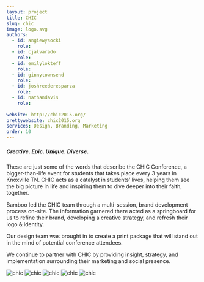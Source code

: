 ```yaml
---
layout: project
title: CHIC
slug: chic
image: logo.svg 
authors:
  - id: angiewysocki
    role: 
  - id: cjalvarado
    role: 
  - id: emilylokteff
    role: 
  - id: ginnytownsend
    role: 
  - id: joshreederesparza
    role: 
  - id: nathandavis
    role: 
  
website: http://chic2015.org/
prettywebsite: chic2015.org
services: Design, Branding, Marketing
order: 10
---
```


##### Creative. Epic. Unique. Diverse. 

These are just some of the words that describe the CHIC Conference, a bigger-than-life event for students that takes place every 3 years in Knoxville TN. CHIC acts as a catalyst in students’ lives, helping them see the big picture in life and inspiring them to dive deeper into their faith, together. 


Bamboo led the CHIC team through a multi-session, brand development process on-site. The information garnered there acted as a springboard for us to refine their brand, developing a creative strategy, and refresh their logo & identity.

Our design team was brought in to create a print package that will stand out in the mind of potential conference attendees. 

We continue to partner with CHIC by providing insight, strategy, and implementation surrounding their marketing and social presence.

![chic](/images/client-assets/{{page.slug}}/01.jpg)
![chic](/images/client-assets/{{page.slug}}/02.jpg)
![chic](/images/client-assets/{{page.slug}}/03.jpg)
![chic](/images/client-assets/{{page.slug}}/04.jpg)
![chic](/images/client-assets/{{page.slug}}/05.jpg)